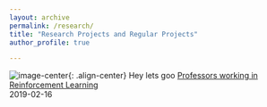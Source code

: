 ```yaml
---
layout: archive
permalink: /research/
title: "Research Projects and Regular Projects"
author_profile: true

---
```

![image-center](/assets/images/boston.jeg){: .align-center}
Hey lets goo
[Professors working in Reinforcement Learning](https://rupalibhati.github.io/RL-profs/)  
2019-02-16